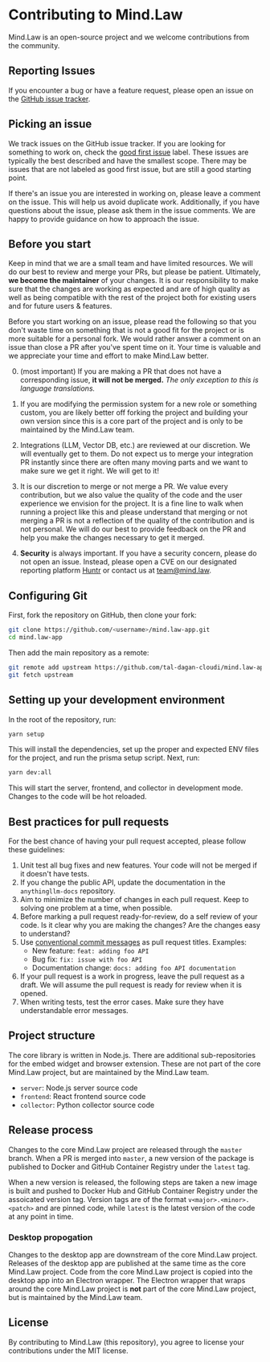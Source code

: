 # Contributing to Mind.Law

Mind.Law is an open-source project and we welcome contributions from the community.

## Reporting Issues

If you encounter a bug or have a feature request, please open an issue on the
[GitHub issue tracker](https://github.com/tal-dagan-cloudi/mind.law-app).

## Picking an issue

We track issues on the GitHub issue tracker. If you are looking for something to
work on, check the [good first issue](https://github.com/tal-dagan-cloudi/mind.law-app/contribute) label. These issues are typically the best described and have the smallest scope. There may be issues that are not labeled as good first issue, but are still a good starting point.

If there's an issue you are interested in working on, please leave a comment on the issue. This will help us avoid duplicate work. Additionally, if you have questions about the issue, please ask them in the issue comments. We are happy to provide guidance on how to approach the issue.

## Before you start

Keep in mind that we are a small team and have limited resources. We will do our best to review and merge your PRs, but please be patient. Ultimately, **we become the maintainer** of your changes. It is our responsibility to make sure that the changes are working as expected and are of high quality as well as being compatible with the rest of the project both for existing users and for future users & features.

Before you start working on an issue, please read the following so that you don't waste time on something that is not a good fit for the project or is more suitable for a personal fork. We would rather answer a comment on an issue than close a PR after you've spent time on it. Your time is valuable and we appreciate your time and effort to make Mind.Law better.

0. (most important) If you are making a PR that does not have a corresponding issue, **it will not be merged.** _The only exception to this is language translations._

1. If you are modifying the permission system for a new role or something custom, you are likely better off forking the project and building your own version since this is a core part of the project and is only to be maintained by the Mind.Law team.

2. Integrations (LLM, Vector DB, etc.) are reviewed at our discretion. We will eventually get to them. Do not expect us to merge your integration PR instantly since there are often many moving parts and we want to make sure we get it right. We will get to it!

3. It is our discretion to merge or not merge a PR. We value every contribution, but we also value the quality of the code and the user experience we envision for the project. It is a fine line to walk when running a project like this and please understand that merging or not merging a PR is not a reflection of the quality of the contribution and is not personal. We will do our best to provide feedback on the PR and help you make the changes necessary to get it merged.

4. **Security** is always important. If you have a security concern, please do not open an issue. Instead, please open a CVE on our designated reporting platform [Huntr](https://huntr.com) or contact us at [team@mind.law](mailto:team@mind.law).

## Configuring Git

First, fork the repository on GitHub, then clone your fork:

```bash
git clone https://github.com/<username>/mind.law-app.git
cd mind.law-app
```

Then add the main repository as a remote:

```bash
git remote add upstream https://github.com/tal-dagan-cloudi/mind.law-app.git
git fetch upstream
```

## Setting up your development environment

In the root of the repository, run:

```bash
yarn setup
```

This will install the dependencies, set up the proper and expected ENV files for the project, and run the prisma setup script.
Next, run:

```bash
yarn dev:all
```
This will start the server, frontend, and collector in development mode. Changes to the code will be hot reloaded.

## Best practices for pull requests

For the best chance of having your pull request accepted, please follow these guidelines:

1. Unit test all bug fixes and new features. Your code will not be merged if it
   doesn't have tests.
1. If you change the public API, update the documentation in the `anythingllm-docs` repository.
1. Aim to minimize the number of changes in each pull request. Keep to solving
   one problem at a time, when possible.
1. Before marking a pull request ready-for-review, do a self review of your code.
   Is it clear why you are making the changes? Are the changes easy to understand?
1. Use [conventional commit messages](https://www.conventionalcommits.org/en/) as pull request titles. Examples:
    * New feature: `feat: adding foo API`
    * Bug fix: `fix: issue with foo API`
    * Documentation change: `docs: adding foo API documentation`
1. If your pull request is a work in progress, leave the pull request as a draft.
   We will assume the pull request is ready for review when it is opened.
1. When writing tests, test the error cases. Make sure they have understandable
   error messages.

## Project structure

The core library is written in Node.js. There are additional sub-repositories for the embed widget and browser extension. These are not part of the core Mind.Law project, but are maintained by the Mind.Law team.

* `server`: Node.js server source code
* `frontend`: React frontend source code
* `collector`: Python collector source code

## Release process

Changes to the core Mind.Law project are released through the `master` branch. When a PR is merged into `master`, a new version of the package is published to Docker and GitHub Container Registry under the `latest` tag.

When a new version is released, the following steps are taken a new image is built and pushed to Docker Hub and GitHub Container Registry under the assoicated version tag. Version tags are of the format `v<major>.<minor>.<patch>` and are pinned code, while `latest` is the latest version of the code at any point in time.

### Desktop propogation

Changes to the desktop app are downstream of the core Mind.Law project. Releases of the desktop app are published at the same time as the core Mind.Law project. Code from the core Mind.Law project is copied into the desktop app into an Electron wrapper. The Electron wrapper that wraps around the core Mind.Law project is **not** part of the core Mind.Law project, but is maintained by the Mind.Law team.

## License

By contributing to Mind.Law (this repository), you agree to license your contributions under the MIT license.